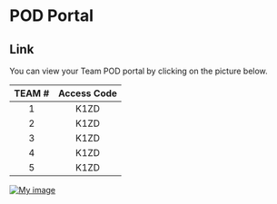 # POD Portal

## Link
You can view your Team POD portal by clicking on the picture below. 

| **TEAM #** | **Access Code** |
|:----------:|:---------------:|
|      1     |       K1ZD      |
|      2     |       K1ZD      |
|      3     |       K1ZD      |
|      4     |       K1ZD      |
|      5     |       K1ZD      |

<a href="https://bridge-portal.ace.aviatrixlab.com/" target="_blank">

![My image](images/pod.png)

</a>


